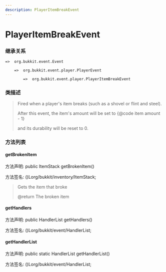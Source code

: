 ```yaml
---
description: PlayerItemBreakEvent
---
```


# PlayerItemBreakEvent

### 继承关系

    =>  org.bukkit.event.Event

        =>  org.bukkit.event.player.PlayerEvent

            =>  org.bukkit.event.player.PlayerItemBreakEvent

### 类描述

> Fired when a player's item breaks (such as a shovel or flint and steel).
>
> <p>
>
> After this event, the item's amount will be set to {@code item amount - 1}
>
> and its durability will be reset to 0.

### 方法列表

#### getBrokenItem

方法声明: public ItemStack getBrokenItem()

方法签名: ()Lorg/bukkit/inventory/ItemStack;

> Gets the item that broke
>
> @return The broken item

#### getHandlers

方法声明: public HandlerList getHandlers()

方法签名: ()Lorg/bukkit/event/HandlerList;

#### getHandlerList

方法声明: public static HandlerList getHandlerList()

方法签名: ()Lorg/bukkit/event/HandlerList;